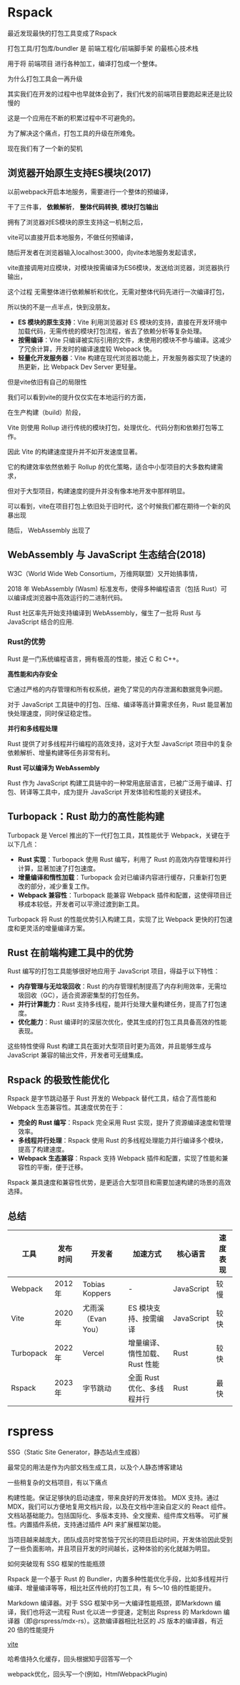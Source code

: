 # Rspack

最近发现最快的打包工具变成了Rspack

打包工具/打包库/bundler 是 前端工程化/前端脚手架 的最核心技术栈

用于将 前端项目 进行各种加工，编译打包成一个整体。

为什么打包工具会一再升级

其实我们在开发的过程中也早就体会到了，我们代发的前端项目要跑起来还是比较慢的

这是一个应用在不断的积累过程中不可避免的。

为了解决这个痛点，打包工具的升级在所难免。

现在我们有了一个新的契机

## 浏览器开始原生支持ES模块(2017)

以前webpack开启本地服务，需要进行一个整体的预编译，

干了三件事， __依赖解析__， __整体代码转换__, __模块打包输出__

拥有了浏览器对ES模块的原生支持这一机制之后，

vite可以直接开启本地服务，不做任何预编译，

随后开发者在浏览器输入localhost:3000，向vite本地服务发起请求，

vite直接调用对应模块，对模块按需编译为ES6模块，发送给浏览器，浏览器执行输出，

这个过程 无需整体进行依赖解析和优化，无需对整体代码先进行一次编译打包，

所以快的不是一点半点，快到没朋友。

- __ES 模块的原生支持__：Vite 利用浏览器对 ES 模块的支持，直接在开发环境中加载代码，无需传统的模块打包流程，省去了依赖分析等复杂处理。
- __按需编译__：Vite 只编译被实际引用的文件，未使用的模块不参与编译。这减少了冗余计算，开发时的编译速度较 Webpack 快。
- __轻量化开发服务器__：Vite 构建在现代浏览器功能上，开发服务器实现了快速的热更新，比 Webpack Dev Server 更轻量。

但是vite依旧有自己的局限性

我们可以看到vite的提升仅仅实在本地运行的方面，

在生产构建（build）阶段，

Vite 则使用 Rollup 进行传统的模块打包，处理优化、代码分割和依赖打包等工作。

因此 Vite 的构建速度提升并不如开发速度显著。

它的构建效率依然依赖于 Rollup 的优化策略，适合中小型项目的大多数构建需求，

但对于大型项目，构建速度的提升并没有像本地开发中那样明显。

可以看到，vite在项目打包上依旧处于旧时代，这个时候我们都在期待一个新的风暴出现

随后， WebAssembly 出现了

## WebAssembly 与 JavaScript 生态结合(2018)

W3C（World Wide Web Consortium，万维网联盟）又开始搞事情，

2018 年 WebAssembly (Wasm) 标准发布，使得多种编程语言（包括 Rust）可以编译成浏览器中高效运行的二进制代码。

Rust 社区率先开始支持编译到 WebAssembly，催生了一批将 Rust 与 JavaScript 结合的应用.

### Rust的优势

Rust 是一门系统编程语言，拥有极高的性能，接近 C 和 C++。

__高性能和内存安全__

它通过严格的内存管理和所有权系统，避免了常见的内存泄漏和数据竞争问题。

对于 JavaScript 工具链中的打包、压缩、编译等高计算需求任务，Rust 能显著加快处理速度，同时保证稳定性。

__并行和多线程处理__

Rust 提供了对多线程并行编程的高效支持，这对于大型 JavaScript 项目中的复杂依赖解析、增量构建等任务非常有利。

__Rust 可以编译为 WebAssembly__

Rust 作为 JavaScript 构建工具链中的一种常用底层语言，已被广泛用于编译、打包、转译等工具中，成为提升 JavaScript 开发体验和性能的关键技术。

## Turbopack：Rust 助力的高性能构建

Turbopack 是 Vercel 推出的下一代打包工具，其性能优于 Webpack，关键在于以下几点：

- __Rust 实现__：Turbopack 使用 Rust 编写，利用了 Rust 的高效内存管理和并行计算，显著加速了打包速度。
- __增量编译和惰性加载__：Turbopack 会对已编译内容进行缓存，只重新打包更改的部分，减少重复工作。
- __Webpack 兼容性__：Turbopack 能兼容 Webpack 插件和配置，这使得项目迁移成本较低，开发者可以平滑过渡到新工具。

Turbopack 将 Rust 的性能优势引入构建工具，实现了比 Webpack 更快的打包速度和更灵活的增量编译方案。

## Rust 在前端构建工具中的优势

Rust 编写的打包工具能够很好地应用于 JavaScript 项目，得益于以下特性：

- __内存管理与无垃圾回收__：Rust 的内存管理机制提高了内存利用效率，无需垃圾回收（GC），适合资源密集型的打包任务。
- __并行计算能力__：Rust 支持多线程，能并行处理大量构建任务，提高了打包速度。
- __优化能力__：Rust 编译时的深层次优化，使其生成的打包工具具备高效的性能表现。

这些特性使得 Rust 构建工具在面对大型项目时更为高效，并且能够生成与 JavaScript 兼容的输出文件，开发者可无缝集成。

## Rspack 的极致性能优化

Rspack 是字节跳动基于 Rust 开发的 Webpack 替代工具，结合了高性能和 Webpack 生态兼容性。其速度优势在于：

- __完全的 Rust 编写__：Rspack 完全采用 Rust 实现，提升了资源编译速度和管理效率。
- __多线程并行处理__：Rspack 使用 Rust 的多线程处理能力并行编译多个模块，提高了构建速度。
- __Webpack 生态兼容__：Rspack 支持 Webpack 插件和配置，实现了性能和兼容性的平衡，便于迁移。

Rspack 兼具速度和兼容性优势，是更适合大型项目和需要加速构建的场景的高效选择。

## 总结

| 工具      | 发布时间  | 开发者              | 加速方式                      | 核心语言 | 速度表现 |
|-----------|----------|-------------------|-----------------------------|----------|--------|
| Webpack   | 2012年   | Tobias Koppers     | -                          | JavaScript | 较慢 |
| Vite      | 2020年   | 尤雨溪（Evan You）  | ES 模块支持、按需编译          | JavaScript | 较快 |
| Turbopack | 2022年   | Vercel             | 增量编译、惰性加载、Rust 性能  | Rust       | 较快 |
| Rspack    | 2023年   | 字节跳动            | 全面 Rust 优化、多线程并行     | Rust       | 最快 |

# rspress

SSG（Static Site Generator，静态站点生成器）

最常见的用法是作为内部文档生成工具，以及个人静态博客建站

一些稍复杂的文档项目，有以下痛点

构建性能。保证足够快的启动速度，带来良好的开发体验。
MDX 支持。通过 MDX，我们可以方便地复用文档片段，以及在文档中渲染自定义的 React 组件。
文档站基础能力。包括国际化、多版本支持、全文搜索、组件库文档等。
可扩展性。内置插件系统，支持通过插件 API 来扩展框架功能。

当项目越来越庞大，团队成员时常苦恼于冗长的项目启动时间，开发体验因此受到了一些负面影响，并且项目开发的时间越长，这种体验的劣化就越为明显。

如何突破现有 SSG 框架的性能瓶颈

Rspack 是一个基于 Rust 的 Bundler，内置多种性能优化手段，比如多线程并行编译、增量编译等等，相比社区传统的打包工具，有 5～10 倍的性能提升。

Markdown 编译器。对于 SSG 框架中另一大编译性能瓶颈，即Markdown 编译，我们也将这一流程 Rust 化以进一步提速，定制出 Rspress 的 Markdown 编译器（即@rspress/mdx-rs）。这款编译器相比社区的 JS 版本的编译器，有近 20 倍的性能提升



[vite](https://juejin.cn/post/7352552928391184384?searchId=20241121162632D391633BF8AA0C0ABDAA)


哈希值持久化缓存，回头根据知乎回答写一个

webpack优化，回头写一个(例如，HtmlWebpackPlugin)